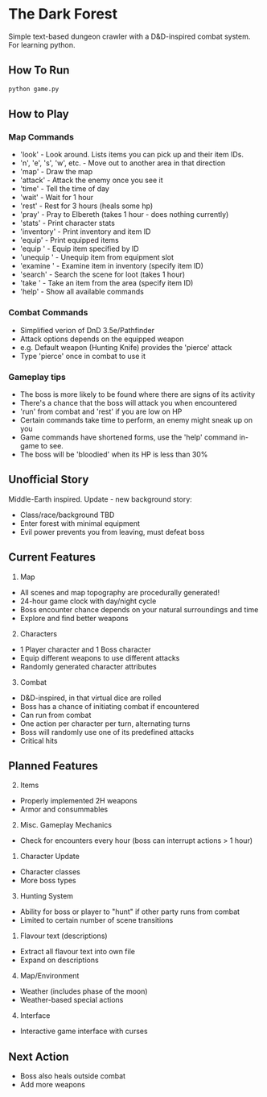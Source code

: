# The Dark Forest
Simple text-based dungeon crawler with a D&D-inspired combat system. 
For learning python.

## How To Run
```bash
python game.py
```

## How to Play
### Map Commands
  * 'look' - Look around. Lists items you can pick up and their item IDs.
  * 'n', 'e', 's', 'w', etc. - Move out to another area in that direction
  * 'map' - Draw the map
  * 'attack' - Attack the enemy once you see it
  * 'time' - Tell the time of day
  * 'wait' - Wait for 1 hour
  * 'rest' - Rest for 3 hours (heals some hp)
  * 'pray' - Pray to Elbereth (takes 1 hour - does nothing currently)
  * 'stats' - Print character stats
  * 'inventory' - Print inventory and item ID
  * 'equip' - Print equipped items
  * 'equip <item ID>' - Equip item specified by ID
  * 'unequip <slot>' - Unequip item from equipment slot
  * 'examine <item ID>' - Examine item in inventory (specify item ID)
  * 'search' - Search the scene for loot (takes 1 hour)
  * 'take <item ID>' - Take an item from the area (specify item ID)
  * 'help' - Show all available commands

### Combat Commands
  * Simplified verion of DnD 3.5e/Pathfinder
  * Attack options depends on the equipped weapon
  * e.g. Default weapon (Hunting Knife) provides the 'pierce' attack
  * Type 'pierce' once in combat to use it

### Gameplay tips
* The boss is more likely to be found where there are signs of its activity
* There's a chance that the boss will attack you when encountered
* 'run' from combat and 'rest' if you are low on HP
* Certain commands take time to perform, an enemy might sneak up on you
* Game commands have shortened forms, use the 'help' command in-game to see.
* The boss will be 'bloodied' when its HP is less than 30% 

## Unofficial Story
Middle-Earth inspired.
Update - new background story:
* Class/race/background TBD
* Enter forest with minimal equipment
* Evil power prevents you from leaving, must defeat boss

## Current Features
1. Map
  * All scenes and map topography are procedurally generated!
  * 24-hour game clock with day/night cycle
  * Boss encounter chance depends on your natural surroundings and time
  * Explore and find better weapons
2. Characters
  * 1 Player character and 1 Boss character
  * Equip different weapons to use different attacks
  * Randomly generated character attributes
3. Combat
  * D&D-inspired, in that virtual dice are rolled
  * Boss has a chance of initiating combat if encountered
  * Can run from combat
  * One action per character per turn, alternating turns
  * Boss will randomly use one of its predefined attacks
  * Critical hits

## Planned Features
2. Items
  * Properly implemented 2H weapons
  * Armor and consummables
2. Misc. Gameplay Mechanics
  * Check for encounters every hour (boss can interrupt actions > 1 hour)
1. Character Update
  * Character classes
  * More boss types
3. Hunting System 
  * Ability for boss or player to "hunt" if other party runs from combat
  * Limited to certain number of scene transitions
1. Flavour text (descriptions)
  * Extract all flavour text into own file
  * Expand on descriptions
4. Map/Environment
  * Weather (includes phase of the moon)
  * Weather-based special actions
4. Interface
  * Interactive game interface with curses

## Next Action
  * Boss also heals outside combat
  * Add more weapons
